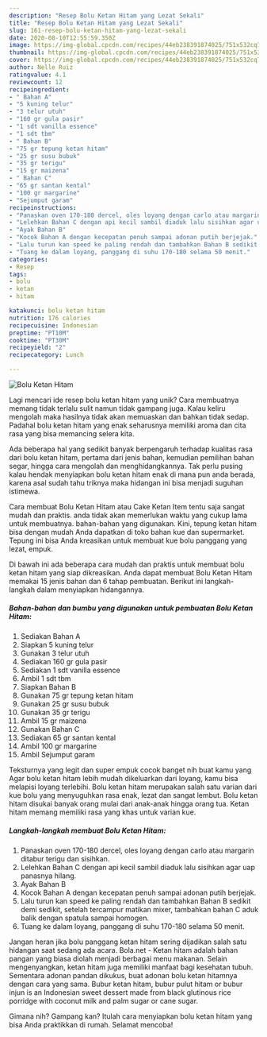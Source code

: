 ```yaml
---
description: "Resep Bolu Ketan Hitam yang Lezat Sekali"
title: "Resep Bolu Ketan Hitam yang Lezat Sekali"
slug: 161-resep-bolu-ketan-hitam-yang-lezat-sekali
date: 2020-08-10T12:55:59.350Z
image: https://img-global.cpcdn.com/recipes/44eb238391874025/751x532cq70/bolu-ketan-hitam-foto-resep-utama.jpg
thumbnail: https://img-global.cpcdn.com/recipes/44eb238391874025/751x532cq70/bolu-ketan-hitam-foto-resep-utama.jpg
cover: https://img-global.cpcdn.com/recipes/44eb238391874025/751x532cq70/bolu-ketan-hitam-foto-resep-utama.jpg
author: Nelle Ruiz
ratingvalue: 4.1
reviewcount: 12
recipeingredient:
- " Bahan A"
- "5 kuning telur"
- "3 telur utuh"
- "160 gr gula pasir"
- "1 sdt vanilla essence"
- "1 sdt tbm"
- " Bahan B"
- "75 gr tepung ketan hitam"
- "25 gr susu bubuk"
- "35 gr terigu"
- "15 gr maizena"
- " Bahan C"
- "65 gr santan kental"
- "100 gr margarine"
- "Sejumput garam"
recipeinstructions:
- "Panaskan oven 170-180 dercel, oles loyang dengan carlo atau margarin ditabur terigu dan sisihkan."
- "Lelehkan Bahan C dengan api kecil sambil diaduk lalu sisihkan agar uap panasnya hilang."
- "Ayak Bahan B"
- "Kocok Bahan A dengan kecepatan penuh sampai adonan putih berjejak."
- "Lalu turun kan speed ke paling rendah dan tambahkan Bahan B sedikit demi sedikit, setelah tercampur matikan mixer, tambahkan bahan C aduk balik dengan spatula sampai homogen."
- "Tuang ke dalam loyang, panggang di suhu 170-180 selama 50 menit."
categories:
- Resep
tags:
- bolu
- ketan
- hitam

katakunci: bolu ketan hitam 
nutrition: 176 calories
recipecuisine: Indonesian
preptime: "PT10M"
cooktime: "PT30M"
recipeyield: "2"
recipecategory: Lunch

---
```



![Bolu Ketan Hitam](https://img-global.cpcdn.com/recipes/44eb238391874025/751x532cq70/bolu-ketan-hitam-foto-resep-utama.jpg)

Lagi mencari ide resep bolu ketan hitam yang unik? Cara membuatnya memang tidak terlalu sulit namun tidak gampang juga. Kalau keliru mengolah maka hasilnya tidak akan memuaskan dan bahkan tidak sedap. Padahal bolu ketan hitam yang enak seharusnya memiliki aroma dan cita rasa yang bisa memancing selera kita.

Ada beberapa hal yang sedikit banyak berpengaruh terhadap kualitas rasa dari bolu ketan hitam, pertama dari jenis bahan, kemudian pemilihan bahan segar, hingga cara mengolah dan menghidangkannya. Tak perlu pusing kalau hendak menyiapkan bolu ketan hitam enak di mana pun anda berada, karena asal sudah tahu triknya maka hidangan ini bisa menjadi suguhan istimewa.

Cara membuat Bolu Ketan Hitam atau Cake Ketan Item tentu saja sangat mudah dan praktis. anda tidak akan memerlukan waktu yang cukup lama untuk membuatnya. bahan-bahan yang digunakan. Kini, tepung ketan hitam bisa dengan mudah Anda dapatkan di toko bahan kue dan supermarket. Tepung ini bisa Anda kreasikan untuk membuat kue bolu panggang yang lezat, empuk.


Di bawah ini ada beberapa cara mudah dan praktis untuk membuat bolu ketan hitam yang siap dikreasikan. Anda dapat membuat Bolu Ketan Hitam memakai 15 jenis bahan dan 6 tahap pembuatan. Berikut ini langkah-langkah dalam menyiapkan hidangannya.

<!--inarticleads1-->

##### Bahan-bahan dan bumbu yang digunakan untuk pembuatan Bolu Ketan Hitam:

1. Sediakan  Bahan A
1. Siapkan 5 kuning telur
1. Gunakan 3 telur utuh
1. Sediakan 160 gr gula pasir
1. Sediakan 1 sdt vanilla essence
1. Ambil 1 sdt tbm
1. Siapkan  Bahan B
1. Gunakan 75 gr tepung ketan hitam
1. Gunakan 25 gr susu bubuk
1. Gunakan 35 gr terigu
1. Ambil 15 gr maizena
1. Gunakan  Bahan C
1. Sediakan 65 gr santan kental
1. Ambil 100 gr margarine
1. Ambil Sejumput garam


Teksturnya yang legit dan super empuk cocok banget nih buat kamu yang Agar bolu ketan hitam lebih mudah dikeluarkan dari loyang, kamu bisa melapisi loyang terlebihi. Bolu ketan hitam merupakan salah satu varian dari kue bolu yang menyuguhkan rasa enak, lezat dan sangat lembut. Bolu ketan hitam disukai banyak orang mulai dari anak-anak hingga orang tua. Ketan hitam memang memiliki rasa yang khas untuk varian kue. 

<!--inarticleads2-->

##### Langkah-langkah membuat Bolu Ketan Hitam:

1. Panaskan oven 170-180 dercel, oles loyang dengan carlo atau margarin ditabur terigu dan sisihkan.
1. Lelehkan Bahan C dengan api kecil sambil diaduk lalu sisihkan agar uap panasnya hilang.
1. Ayak Bahan B
1. Kocok Bahan A dengan kecepatan penuh sampai adonan putih berjejak.
1. Lalu turun kan speed ke paling rendah dan tambahkan Bahan B sedikit demi sedikit, setelah tercampur matikan mixer, tambahkan bahan C aduk balik dengan spatula sampai homogen.
1. Tuang ke dalam loyang, panggang di suhu 170-180 selama 50 menit.


Jangan heran jika bolu panggang ketan hitam sering dijadikan salah satu hidangan saat sedang ada acara. Bola.net - Ketan hitam adalah bahan pangan yang biasa diolah menjadi berbagai menu makanan. Selain mengenyangkan, ketan hitam juga memiliki manfaat bagi kesehatan tubuh. Sementara adonan pandan dikukus, buat adonan bolu ketan hitamnya dengan cara yang sama. Bubur ketan hitam, bubur pulut hitam or bubur injun is an Indonesian sweet dessert made from black glutinous rice porridge with coconut milk and palm sugar or cane sugar. 

Gimana nih? Gampang kan? Itulah cara menyiapkan bolu ketan hitam yang bisa Anda praktikkan di rumah. Selamat mencoba!
